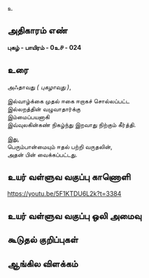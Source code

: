 உ


## அதிகாரம் எண்

**புகழ் - பாயிரம் - 0உ௪ - 024** 

## உரை

அஃதாவது _( புகழாவது )_,  

இல்வாழ்க்கை முதல் ஈகை ஈறாகச் சொல்லப்பட்ட  
இல்லறத்தின் வழுவாதார்க்கு  
இம்மைப்பயனாகி  
இவ்வுலகின்கண் நிகழ்ந்து இறவாது நிற்கும் கீர்த்தி.  

இது,  
பெரும்பான்மையும் ஈதல் பற்றி வருதலின்,  
அதன் பின் வைக்கப்பட்டது.

## உயர் வள்ளுவ வகுப்பு காணொளி

https://youtu.be/5F1KTDU6L2k?t=3384

## உயர் வள்ளுவ வகுப்பு ஒலி அமைவு 


## கூடுதல் குறிப்புகள்


## ஆங்கில விளக்கம்

